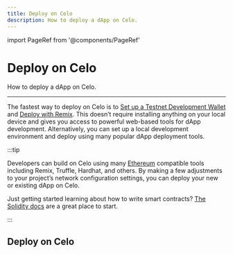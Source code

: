 ```yaml
---
title: Deploy on Celo
description: How to deploy a dApp on Celo.
---
```


import PageRef from '@components/PageRef'

# Deploy on Celo

How to deploy a dApp on Celo.

---

The fastest way to deploy on Celo is to [Set up a Testnet Development Wallet](./testnet-wallet.md) and [Deploy with Remix](./deploy-remix.md). This doesn’t require installing anything on your local device and gives you access to powerful web-based tools for dApp development. Alternatively, you can set up a local development environment and deploy using many popular dApp deployment tools.

:::tip

Developers can build on Celo using many [Ethereum](https://ethereum.org/en/) compatible tools including Remix, Truffle, Hardhat, and others. By making a few adjustments to your project’s network configuration settings, you can deploy your new or existing dApp on Celo.

Just getting started learning about how to write smart contracts? [The Solidity docs](https://docs.soliditylang.org/en/latest/introduction-to-smart-contracts.html) are a great place to start.

:::

## Deploy on Celo

<PageRef url="/developer-resources/deploy-remix" pageName="Deploy with Remix" />
<PageRef url="/developer-resources/deploy-truffle" pageName="Deploy with Truffle" />
<PageRef url="/developer-resources/deploy-hardhat" pageName="Deploy with Hardhat" />
<PageRef url="/developer-resources/deploy-replit" pageName="Deploy with Replit" />
